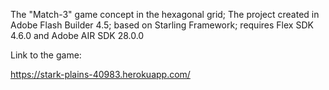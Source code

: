 The "Match-3" game concept in the hexagonal grid;
The project created in Adobe Flash Builder 4.5;
based on Starling Framework;
requires Flex SDK 4.6.0 and Adobe AIR SDK 28.0.0

Link to the game:

https://stark-plains-40983.herokuapp.com/

